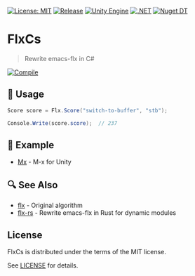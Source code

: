 [![License: MIT](https://img.shields.io/badge/License-MIT-green.svg)](https://opensource.org/licenses/MIT)
[![Release](https://img.shields.io/github/tag/jcs090218/FlxCs.svg?label=release&logo=github)](https://github.com/jcs090218/FlxCs/releases/latest)
[![Unity Engine](https://img.shields.io/badge/unity-2023.1.11f1-black.svg?style=flat&logo=unity)](https://unity3d.com/get-unity/download/archive)
[![.NET](https://img.shields.io/badge/.NET-2.0-blueviolet.svg)](https://learn.microsoft.com/en-us/dotnet/standard/net-standard?tabs=net-standard-1-0)
[![Nuget DT](https://img.shields.io/nuget/dt/FlxCs?logo=nuget&logoColor=49A2E6)](https://www.nuget.org/packages/FlxCs/)

# FlxCs
> Rewrite emacs-flx in C#

[![Compile](https://github.com/jcs090218/FlxCs/actions/workflows/compile.yml/badge.svg)](https://github.com/jcs090218/FlxCs/actions/workflows/compile.yml)

## 🔨 Usage

```cs
Score score = Flx.Score("switch-to-buffer", "stb");

Console.Write(score.score);  // 237
```

## 📂 Example

- [Mx][] - M-x for Unity

## 🔍 See Also

- [flx][] - Original algorithm
- [flx-rs][] - Rewrite emacs-flx in Rust for dynamic modules

## License

FlxCs is distributed under the terms of the MIT license.

See [LICENSE](./LICENSE) for details.


[Mx]: https://github.com/jcs090218/Unity.Mx

[flx]: https://github.com/lewang/flx
[flx-rs]: https://github.com/jcs090218/flx-rs

